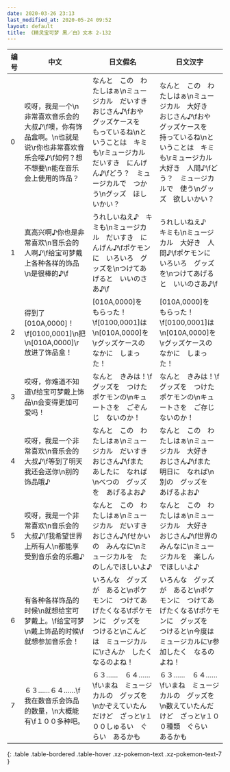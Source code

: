```yaml
---
date: 2020-03-26 23:13
last_modified_at: 2020-05-24 09:52
layout: default
title: 《精灵宝可梦 黑／白》文本 2-132
---
```

| 编号 | 中文 | 日文假名 | 日文汉字 |
| ---- | ---- | ---- | --- |
| 0 | 哎呀，我是一个\n非常喜欢音乐会的大叔♪\f噢，你有饰品盒啊。\n也就是说\r你也非常喜欢音乐会喽♪\f如何？想不想要\n能在音乐会上使用的饰品？ | なんと　この　わたしはぁ\nミュージカル　だいすき　おじさん♪\fおや　グッズケースを　もっているね\nということは　キミも\rミュージカル　だいすき　にんげん♪\fどう？　ミュージカルで　つかう\nグッズ　ほしいかい？ | なんと　この　わたしはぁ\nミュージカル　大好き　おじさん♪\fおや　グッズケースを　持っているね\nということは　キミも\rミュージカル　大好き　人間♪\fどう？　ミュージカルで　使う\nグッズ　欲しいかい？ |
| 1 | 真高兴啊♪你也是非常喜欢\n音乐会的人啊♪\f给宝可梦戴上各种各样的饰品\n是很棒的♪\f | うれしいねえ♪　キミも\nミュージカル　だいすき　にんげん♪\fポケモンに　いろいろ　グッズを\nつけてあげると　いいのさあ♪\f | うれしいねえ♪　キミも\nミュージカル　大好き　人間♪\fポケモンに　いろいろ　グッズを\nつけてあげると　いいのさあ♪\f |
| 2 | 得到了[010A,0000]！\f[0100,0001]\n把\n[010A,0000]\r放进了饰品盒！ | [010A,0000]を　もらった！\f[0100,0001]は\n[010A,0000]を\rグッズケースの　なかに　しまった！ | [010A,0000]を　もらった！\f[0100,0001]は\n[010A,0000]を\rグッズケースの　なかに　しまった！ |
| 3 | 哎呀，你难道不知道\f给宝可梦戴上饰品\n会变得更加可爱吗！ | なんと　きみは！\fグッズを　つけた　ポケモンの\nキュートさを　ごぞんじ　ないのか！ | なんと　きみは！\fグッズを　つけた　ポケモンの\nキュートさを　ご存じ　ないのか！ |
| 4 | 哎呀，我是一个非常喜欢\n音乐会的大叔♪\f等到了明天我还会送你\n别的饰品哦♪ | なんと　この　わたしはぁ\nミュージカル　だいすき　おじさん♪\fまた　あしたに　なれば\nべつの　グッズを　あげるよお♪ | なんと　この　わたしはぁ\nミュージカル　大好き　おじさん♪\fまた　明日に　なれば\n別の　グッズを　あげるよお♪ |
| 5 | 哎呀，我是一个非常喜欢\n音乐会的大叔♪\f我希望世界上所有人\n都能享受到音乐会的乐趣♪ | なんと　この　わたしはぁ\nミュージカル　だいすき　おじさん♪\fせかいの　みんなに\nミュージカルを　たのしんでほしいよ♪ | なんと　この　わたしはぁ\nミュージカル　大好き　おじさん♪\f世界の　みんなに\nミュージカルを　楽しんでほしいよ♪ |
| 6 | 有各种各样饰品的时候\n就想给宝可梦戴上。\f给宝可梦\n戴上饰品的时候\f就想参加音乐会！ | いろんな　グッズが　あると\nポケモンに　つけてあげたくなる\fポケモンに　グッズを　つけると\nこんどは　ミュージカルに\rさんか　したくなるのよね！ | いろんな　グッズが　あると\nポケモンに　つけてあげたくなる\fポケモンに　グッズを　つけると\n今度は　ミュージカルに\r参加したく　なるのよね！ |
| 7 | ６３……６４……\f我在数音乐会饰品的数量，\n大概能有\f１００多种吧。 | ６３……　６４……\fいまね　ミュージカルの　グッズを\nかぞえていたんだけど　ざっと\r１００しゅるい　ぐらい　あるかも | ６３……　６４……\fいまね　ミュージカルの　グッズを\n数えていたんだけど　ざっと\r１００種類　ぐらい　あるかも |
{: .table .table-bordered .table-hover .xz-pokemon-text .xz-pokemon-text-7 }